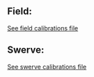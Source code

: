 Field:
-----------------------
[See field calibrations file](constants/field/calibrations.md)

Swerve:
-----------------------
[See swerve calibrations file](robot/subsystems/swerve/calibrations.md)